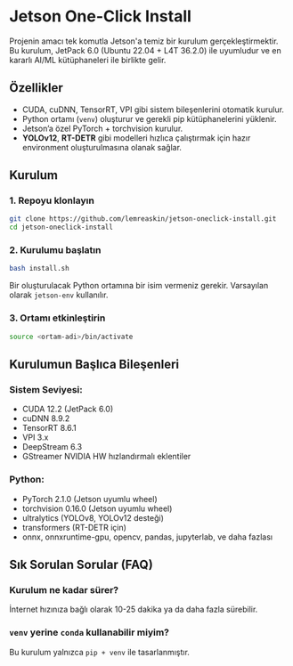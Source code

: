 # Jetson One-Click Install

Projenin amacı tek komutla Jetson'a temiz bir kurulum gerçekleştirmektir.
Bu kurulum, JetPack 6.0 (Ubuntu 22.04 + L4T 36.2.0) ile uyumludur ve en kararlı AI/ML kütüphaneleri ile birlikte gelir.

## Özellikler

- CUDA, cuDNN, TensorRT, VPI gibi sistem bileşenlerini otomatik kurulur.
- Python ortamı (`venv`) oluşturur ve gerekli pip kütüphanelerini yüklenir.
- Jetson’a özel PyTorch + torchvision kurulur.
- **YOLOv12**, **RT-DETR** gibi modelleri hızlıca çalıştırmak için hazır environment oluşturulmasına olanak sağlar.

## Kurulum

### 1. Repoyu klonlayın

```bash
git clone https://github.com/lemreaskin/jetson-oneclick-install.git
cd jetson-oneclick-install
```

### 2. Kurulumu başlatın

```bash
bash install.sh
```

Bir oluşturulacak Python ortamına bir isim vermeniz gerekir. Varsayılan olarak `jetson-env` kullanılır.

### 3. Ortamı etkinleştirin

```bash
source <ortam-adi>/bin/activate
```

## Kurulumun Başlıca Bileşenleri

### Sistem Seviyesi:
- CUDA 12.2 (JetPack 6.0)
- cuDNN 8.9.2
- TensorRT 8.6.1
- VPI 3.x
- DeepStream 6.3
- GStreamer NVIDIA HW hızlandırmalı eklentiler

### Python:
- PyTorch 2.1.0 (Jetson uyumlu wheel)
- torchvision 0.16.0 (Jetson uyumlu wheel)
- ultralytics (YOLOv8, YOLOv12 desteği)
- transformers (RT-DETR için)
- onnx, onnxruntime-gpu, opencv, pandas, jupyterlab, ve daha fazlası

## Sık Sorulan Sorular (FAQ)

### Kurulum ne kadar sürer?
İnternet hızınıza bağlı olarak 10-25 dakika ya da daha fazla sürebilir.

### `venv` yerine `conda` kullanabilir miyim?
Bu kurulum yalnızca `pip + venv` ile tasarlanmıştır. 
